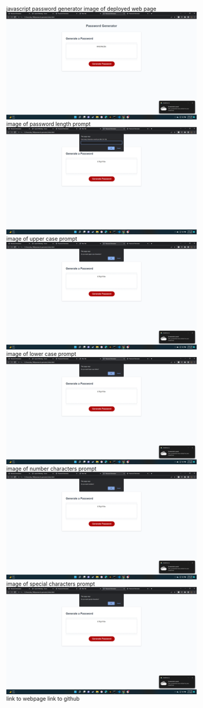 javascript password generator
image of deployed web page
<img src="./images/2022-06-07 (6).png" alt="image of deployed web page">
image of password length prompt
<img src="./images/2022-06-07.png" alt="image of password length prompt">
image of upper case prompt
<img src="./images/2022-06-07 (1).png" alt="image of upper case prompt">
image of lower case prompt
<img src="./images/2022-06-07 (2).png" alt="image of lower case prompt">
image of number characters prompt
<img src="./images/2022-06-07 (3).png" alt="image of number characters prompt">
image of special characters prompt
<img src="./images/2022-06-07 (4).png" alt="image of special characters prompt">
link to webpage
<a href="https://sklylerf.github.io/Passeord-Generator/"></a>
link to github
<a href="https://github.com/SklylerF/Passeord-Generator"></a>